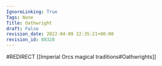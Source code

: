 ```yaml
---
IgnoreLinking: True
Tags: None
Title: Oathwright
draft: False
revision_date: 2022-04-09 22:35:21+00:00
revision_id: 88328
---
```


#REDIRECT [[Imperial Orcs magical traditions#Oathwrights]]